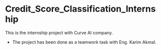# Credit_Score_Classification_Internship
This is the internship project with Curve AI company.
- The project has been done as a teamwork task with Eng. Karim Akmal.

